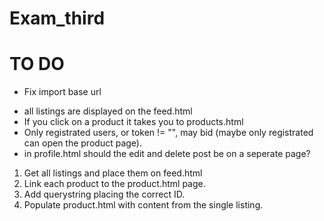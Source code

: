 # Exam_third

# TO DO

- Fix import base url

* all listings are displayed on the feed.html
* If you click on a product it takes you to products.html
* Only registrated users, or token != "", may bid (maybe only registrated can open the product page).
* in profile.html should the edit and delete post be on a seperate page?

1. Get all listings and place them on feed.html
2. Link each product to the product.html page.
3. Add querystring placing the correct ID.
4. Populate product.html with content from the single listing.
